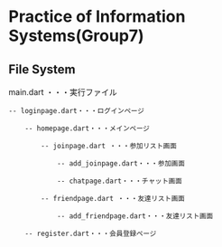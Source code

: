 # Practice of Information Systems(Group7)

## File System
main.dart ・・・実行ファイル

    -- loginpage.dart・・・ログインページ

        -- homepage.dart・・・メインページ

            -- joinpage.dart ・・・参加リスト画面

                -- add_joinpage.dart・・・参加画面

                -- chatpage.dart・・・チャット画面
            
            -- friendpage.dart ・・・友達リスト画面

                -- add_friendpage.dart・・・友達リスト画面

        -- register.dart・・・会員登録ページ